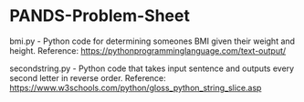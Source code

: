 # PANDS-Problem-Sheet

bmi.py  -  Python code for determining someones BMI given their weight and height. Reference: https://pythonprogramminglanguage.com/text-output/

secondstring.py - Python code that takes input sentence and outputs every second letter in reverse order. Reference: https://www.w3schools.com/python/gloss_python_string_slice.asp
